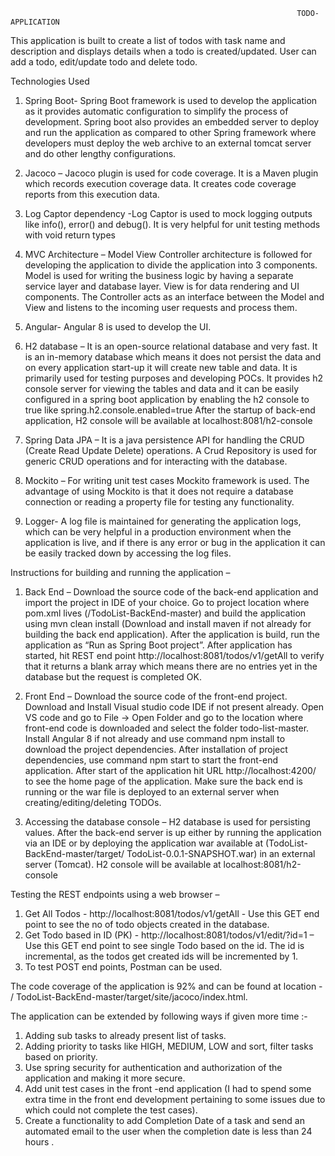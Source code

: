                                                                     TODO-APPLICATION

This application is built to create a list of todos with task name and description and displays details when a todo is created/updated. User can add a todo, edit/update todo and delete todo.

Technologies Used 

1.	Spring Boot- Spring Boot framework is used to develop the application as it provides automatic configuration to simplify the process of development. Spring boot also provides an embedded server to deploy and run the application as compared to other Spring framework where developers must deploy the web archive to an external tomcat server and do other lengthy configurations.

2.	Jacoco – Jacoco plugin is used for code coverage. It is a Maven plugin which records execution coverage data. It creates code coverage reports from this execution data.

3.	Log Captor dependency -Log Captor is used to mock logging outputs like info(), error() and debug(). It is very helpful for unit testing methods with void return types 

4.	MVC Architecture – Model View Controller architecture is followed for developing the application to divide the application into 3 components. Model is used for writing the business logic by having a separate service layer and database layer. View is for data rendering and UI components. The Controller acts as an interface between the Model and View and listens to the incoming user requests and process them.

5.	Angular- Angular 8 is used to develop the UI.

6.	H2 database – It is an open-source relational database and very fast. It is an in-memory database which means it does not persist the data and on every application start-up it will create new table and data. It is primarily used for testing purposes and developing POCs. It provides h2 console server for viewing the tables and data and it can be easily configured in a spring boot application by enabling the h2 console to true like spring.h2.console.enabled=true 
After the startup of back-end application, H2 console will be available at localhost:8081/h2-console
7.	Spring Data JPA – It is a java persistence API for handling the CRUD (Create Read Update Delete) operations. A Crud Repository is used for generic CRUD operations and for interacting with the database.

8.	Mockito – For writing unit test cases Mockito framework is used. The advantage of using Mockito is that it does not require a database connection or reading a property file for testing any functionality.

9.	Logger- A log file is maintained for generating the application logs, which can be very helpful in a production environment when the application is live, and if there is any error or bug in the application it can be easily tracked down by accessing the log files.

Instructions for building and running the application – 

1.	Back End – Download the source code of the back-end application and import the project in IDE of your choice. Go to project location where pom.xml lives (/TodoList-BackEnd-master) and build the application using mvn clean install (Download and install maven if not already for building the back end application). After the application is build, run the application as “Run as Spring Boot project”. After application has started, hit REST end point http://localhost:8081/todos/v1/getAll to verify that it returns a blank array which means there are no entries yet in the database but the request is completed OK.

2.	Front End – Download the source code of the front-end project. Download and Install Visual studio code IDE if not present already. Open VS code and go to File -> Open Folder and go to the location where front-end code is downloaded and select the folder todo-list-master. Install Angular 8 if not already and use command npm install to download the project dependencies. After installation of project dependencies, use command npm start to start the front-end application. After start of the application hit URL http://localhost:4200/ to see the home page of the application. Make sure the back end is running or the war file is deployed to an external server when creating/editing/deleting TODOs.

3.	Accessing the database console – H2 database is used for persisting values. After the back-end server is up either by running the application via an IDE or by deploying the application war available at (TodoList-BackEnd-master/target/ TodoList-0.0.1-SNAPSHOT.war)  in an external server (Tomcat). H2 console will be available at localhost:8081/h2-console


Testing the REST endpoints using a web browser –
1.	Get All Todos - http://localhost:8081/todos/v1/getAll - Use this GET end point to see the no of todo objects created in the database.
2.	Get Todo based in ID (PK) - http://localhost:8081/todos/v1/edit/?id=1 – Use this GET end point to see single Todo based on the id. The id is incremental, as the todos get created ids will be incremented by 1.
3.	To test POST end points, Postman can be used.

The code coverage of the application is 92% and can be found at location - / TodoList-BackEnd-master/target/site/jacoco/index.html.

The application can be extended by following ways if given more time :-

1.	Adding sub tasks to already present list of tasks.
2.	Adding priority to tasks like HIGH, MEDIUM, LOW and sort, filter tasks based on priority.
3.	Use spring security for authentication and authorization of the application and making it more secure.
4.	Add unit test cases in the front -end application (I had to spend some extra time in the front end development pertaining to some issues due to which could not complete the test cases).  
5.	Create a functionality to add Completion Date of a task and send an automated email to the user when the completion date is less than 24 hours .
